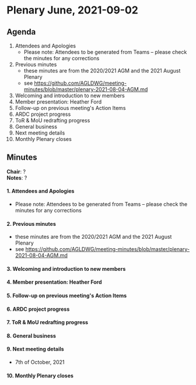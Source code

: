 # Plenary June, 2021-09-02

## Agenda

1. Attendees and Apologies
    * Please note: Attendees to be generated from Teams – please check the minutes for any corrections
2. Previous minutes
    * these minutes are from the 2020/2021 AGM and the 2021 August Plenary
    * see https://github.com/AGLDWG/meeting-minutes/blob/master/plenary-2021-08-04-AGM.md
3. Welcoming and introduction to new members
4. Member presentation: Heather Ford
5. Follow-up on previous meeting's Action Items
6. ARDC project progress
7. ToR & MoU redrafting progress
8. General business 
9. Next meeting details
10. Monthly Plenary closes

## Minutes

**Chair**: ?  
**Notes**: ?  

#### 1. Attendees and Apologies

* Please note: Attendees to be generated from Teams – please check the minutes for any corrections
    
#### 2. Previous minutes

* these minutes are from the 2020/2021 AGM and the 2021 August Plenary
* see https://github.com/AGLDWG/meeting-minutes/blob/master/plenary-2021-08-04-AGM.md

#### 3. Welcoming and introduction to new members
#### 4. Member presentation: Heather Ford
#### 5. Follow-up on previous meeting's Action Items
#### 6. ARDC project progress
#### 7. ToR & MoU redrafting progress
#### 8. General business 
#### 9. Next meeting details

* 7th of October, 2021

#### 10. Monthly Plenary closes
